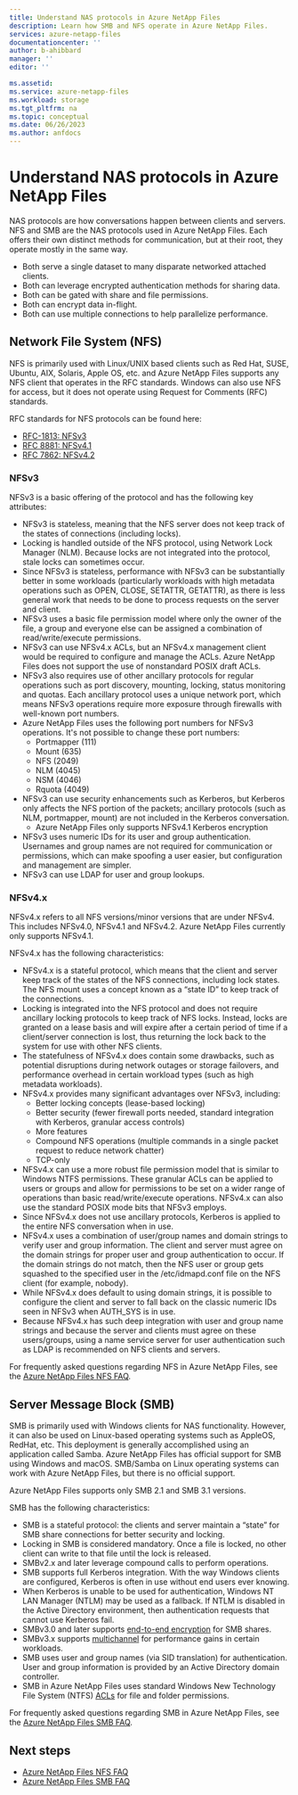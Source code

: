 ```yaml
---
title: Understand NAS protocols in Azure NetApp Files 
description: Learn how SMB and NFS operate in Azure NetApp Files.  
services: azure-netapp-files
documentationcenter: ''
author: b-ahibbard
manager: ''
editor: ''

ms.assetid:
ms.service: azure-netapp-files
ms.workload: storage
ms.tgt_pltfrm: na
ms.topic: conceptual
ms.date: 06/26/2023
ms.author: anfdocs
---
```


# Understand NAS protocols in Azure NetApp Files 

NAS protocols are how conversations happen between clients and servers. NFS and SMB are the NAS protocols used in Azure NetApp Files. Each offers their own distinct methods for communication, but at their root, they operate mostly in the same way.  

* Both serve a single dataset to many disparate networked attached clients. 
* Both can leverage encrypted authentication methods for sharing data. 
* Both can be gated with share and file permissions. 
* Both can encrypt data in-flight. 
* Both can use multiple connections to help parallelize performance. 

## Network File System (NFS) 

NFS is primarily used with Linux/UNIX based clients such as Red Hat, SUSE, Ubuntu, AIX, Solaris, Apple OS, etc. and Azure NetApp Files supports any NFS client that operates in the RFC standards. Windows can also use NFS for access, but it does not operate using Request for Comments (RFC) standards. 

RFC standards for NFS protocols can be found here: 

* [RFC-1813: NFSv3](https://www.ietf.org/rfc/rfc1813.txt)
* [RFC 8881: NFSv4.1](https://www.rfc-editor.org/rfc/rfc8881)
* [RFC 7862: NFSv4.2](https://datatracker.ietf.org/doc/html/rfc7862)

### NFSv3 

NFSv3 is a basic offering of the protocol and has the following key attributes: 
* NFSv3 is stateless, meaning that the NFS server does not keep track of the states of connections (including locks). 
* Locking is handled outside of the NFS protocol, using Network Lock Manager (NLM). Because locks are not integrated into the protocol, stale locks can sometimes occur. 
* Since NFSv3 is stateless, performance with NFSv3 can be substantially better in some workloads (particularly workloads with high metadata operations such as OPEN, CLOSE, SETATTR, GETATTR), as there is less general work that needs to be done to process requests on the server and client. 
* NFSv3 uses a basic file permission model where only the owner of the file, a group and everyone else can be assigned a combination of read/write/execute permissions.  
* NFSv3 can use NFSv4.x ACLs, but an NFSv4.x management client would be required to configure and manage the ACLs. Azure NetApp Files does not support the use of nonstandard POSIX draft ACLs. 
* NFSv3 also requires use of other ancillary protocols for regular operations such as port discovery, mounting, locking, status monitoring and quotas. Each ancillary protocol uses a unique network port, which means NFSv3 operations require more exposure through firewalls with well-known port numbers. 
* Azure NetApp Files uses the following port numbers for NFSv3 operations. It's not possible to change these port numbers:  
    * Portmapper (111) 
    * Mount (635) 
    * NFS (2049) 
    * NLM (4045) 
    * NSM (4046) 
    * Rquota (4049) 
* NFSv3 can use security enhancements such as Kerberos, but Kerberos only affects the NFS portion of the packets; ancillary protocols (such as NLM, portmapper, mount) are not included in the Kerberos conversation. 
    * Azure NetApp Files only supports NFSv4.1 Kerberos encryption
* NFSv3 uses numeric IDs for its user and group authentication. Usernames and group names are not required for communication or permissions, which can make spoofing a user easier, but configuration and management are simpler. 
* NFSv3 can use LDAP for user and group lookups. 

### NFSv4.x 

NFSv4.x refers to all NFS versions/minor versions that are under NFSv4. This includes NFSv4.0, NFSv4.1 and NFSv4.2. Azure NetApp Files currently only supports NFSv4.1. 

NFSv4.x has the following characteristics: 

* NFSv4.x is a stateful protocol, which means that the client and server keep track of the states of the NFS connections, including lock states. The NFS mount uses a concept known as a “state ID” to keep track of the connections. 
* Locking is integrated into the NFS protocol and does not require ancillary locking protocols to keep track of NFS locks. Instead, locks are granted on a lease basis and will expire after a certain period of time if a client/server connection is lost, thus returning the lock back to the system for use with other NFS clients. 
* The statefulness of NFSv4.x does contain some drawbacks, such as potential disruptions during network outages or storage failovers, and performance overhead in certain workload types (such as high metadata workloads). 
* NFSv4.x provides many significant advantages over NFSv3, including:  
    * Better locking concepts (lease-based locking) 
    * Better security (fewer firewall ports needed, standard integration with Kerberos, granular access controls) 
    * More features  
    * Compound NFS operations (multiple commands in a single packet request to reduce network chatter) 
    * TCP-only 
* NFSv4.x can use a more robust file permission model that is similar to Windows NTFS permissions. These granular ACLs can be applied to users or groups and allow for permissions to be set on a wider range of operations than basic read/write/execute operations. NFSv4.x can also use the standard POSIX mode bits that NFSv3 employs. 
* Since NFSv4.x does not use ancillary protocols, Kerberos is applied to the entire NFS conversation when in use. 
* NFSv4.x uses a combination of user/group names and domain strings to verify user and group information. The client and server must agree on the domain strings for proper user and group authentication to occur. If the domain strings do not match, then the NFS user or group gets squashed to the specified user in the /etc/idmapd.conf file on the NFS client (for example, nobody). 
* While NFSv4.x does default to using domain strings, it is possible to configure the client and server to fall back on the classic numeric IDs seen in NFSv3 when AUTH_SYS is in use. 
* Because NFSv4.x has such deep integration with user and group name strings and because the server and clients must agree on these users/groups, using a name service server for user authentication such as LDAP is recommended on NFS clients and servers. 

For frequently asked questions regarding NFS in Azure NetApp Files, see the [Azure NetApp Files NFS FAQ](faq-nfs.md). 

## Server Message Block (SMB)

SMB is primarily used with Windows clients for NAS functionality. However, it can also be used on Linux-based operating systems such as AppleOS, RedHat, etc. This deployment is generally accomplished using an application called Samba. Azure NetApp Files has official support for SMB using Windows and macOS. SMB/Samba on Linux operating systems can work with Azure NetApp Files, but there is no official support. 

Azure NetApp Files supports only SMB 2.1 and SMB 3.1 versions. 

SMB has the following characteristics: 

* SMB is a stateful protocol: the clients and server maintain a “state” for SMB share connections for better security and locking. 
* Locking in SMB is considered mandatory. Once a file is locked, no other client can write to that file until the lock is released. 
* SMBv2.x and later leverage compound calls to perform operations.  
* SMB supports full Kerberos integration. With the way Windows clients are configured, Kerberos is often in use without end users ever knowing. 
* When Kerberos is unable to be used for authentication, Windows NT LAN Manager (NTLM) may be used as a fallback. If NTLM is disabled in the Active Directory environment, then authentication requests that cannot use Kerberos fail. 
* SMBv3.0 and later supports [end-to-end encryption](azure-netapp-files-create-volumes-smb.md) for SMB shares. 
* SMBv3.x supports [multichannel](../storage/files/storage-files-smb-multichannel-performance.md) for performance gains in certain workloads. 
* SMB uses user and group names (via SID translation) for authentication. User and group information is provided by an Active Directory domain controller. 
* SMB in Azure NetApp Files uses standard Windows New Technology File System (NTFS) [ACLs](/windows/win32/secauthz/access-control-lists) for file and folder permissions. 

For frequently asked questions regarding SMB in Azure NetApp Files, see the [Azure NetApp Files SMB FAQ](faq-smb.md). 

## Next steps 
* [Azure NetApp Files NFS FAQ](faq-nfs.md)
* [Azure NetApp Files SMB FAQ](faq-smb.md)